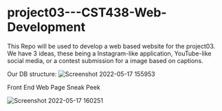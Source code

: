 # project03---CST438-Web-Development

This Repo will be used to develop a web based website for the project03. We have 3 ideas, these being a Instagram-like application, YouTube-like social media, or a contest submission for a image based on captions.

Our DB structure:
![Screenshot 2022-05-17 155953](https://user-images.githubusercontent.com/56487444/168925943-642d81b8-6318-45b7-886e-dbab5141c1c4.png)


Front End Web Page Sneak Peek



![Screenshot 2022-05-17 160251](https://user-images.githubusercontent.com/56487444/168926368-17154954-8a2a-4569-916e-9a5f6f9b59eb.png)
